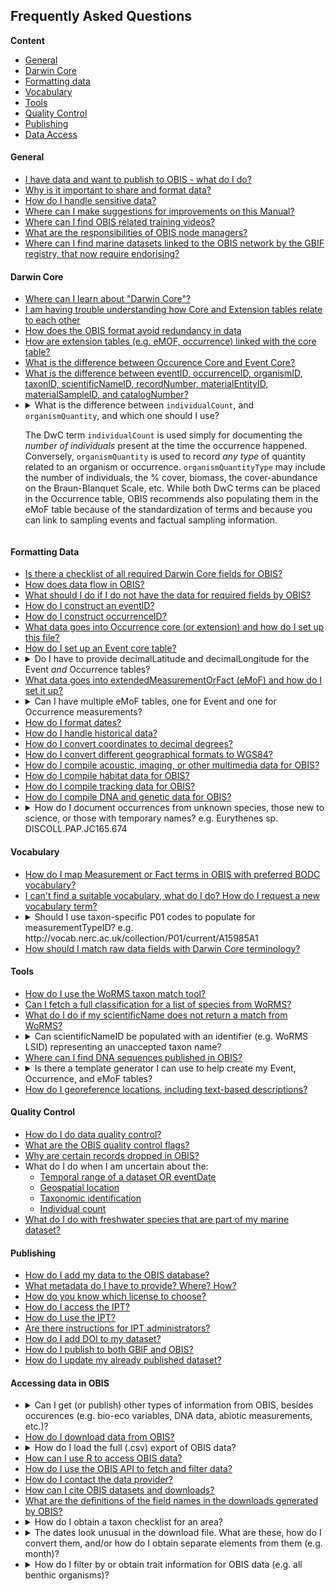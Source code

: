 ## Frequently Asked Questions

**Content**

* [General](#general)
* [Darwin Core](#darwin-core)
* [Formatting data](#formatting-data)
* [Vocabulary](#vocabulary)
* [Tools](#tools)
* [Quality Control](#quality-control)
* [Publishing](#publishing)
* [Data Access](#accessing-data-in-obis)

#### General

* [I have data and want to publish to OBIS - what do I do?](contribute.html)
* [Why is it important to share and format data?](contribute.html#why-publish-data-to-obis)
* [How do I handle sensitive data?](contribute.html#how-to-handle-sensitive-data)
* [Where can I make suggestions for improvements on this Manual?](https://github.com/iobis/manual)
* [Where can I find OBIS related training videos?](https://youtube.com/playlist?list=PLlgUwSvpCFS4TS7ZN0fhByj_3EBZ5lXbF)
* [What are the responsibilities of OBIS node managers?](nodes.html)
* [Where can I find marine datasets linked to the OBIS network by the GBIF registry, that now require endorising?](https://github.com/iobis/obis-network-datasets/)

#### Darwin Core

<ul>
  <li><a href="darwin_core.html">Where can I learn about "Darwin Core"?</a></li>
  <li><a href="relational_db.html">I am having trouble understanding how Core and Extension tables relate to each other</a></li>
  <li><a href="relational_db.html#how-to-avoid-redundancy">How does the OBIS format avoid redundancy in data</a></li>
  <li><a href="formatting.html#extensions-in-obis">How are extension tables (e.g. eMOF, occurrence) linked with the core table?</a></li>
  <li><a href="formatting.html#dataset-structure">What is the difference between Occurence Core and Event Core?</a></li>
  <li><a href="identifiers.html#introduction-to-identifiers">What is the difference between eventID, occurrenceID, organismID, taxonID, scientificNameID, recordNumber, materialEntityID, materialSampleID, and catalogNumber?</a></li>
  <li><details>
  <summary>What is the difference between <code>individualCount</code>, and <code>organismQuantity</code>, and which one should I use?

  The DwC term `individualCount` is used simply for documenting the *number of individuals* present at the time the occurrence happened. Conversely, `organismQuantity` is used to record *any type* of quantity related to an organism or occurrence. `organismQuantityType` may include the number of individuals, the % cover, biomass, the cover-abundance on the Braun-Blanquet Scale, etc. While both DwC terms can be placed in the Occurrence table, OBIS recommends also populating them in the eMoF table because of the standardization of terms and because you can link to sampling events and factual sampling information.

  </details></li>
</ul>

#### Formatting Data

<ul>
  <li><a href="checklist.html">Is there a checklist of all required Darwin Core fields for OBIS?</a></li>
  <li><a href="data_standards.html">How does data flow in OBIS?</a></li>
  <li><a href="common_formatissues.html#missing-required-fields">What should I do if I do not have the data for required fields by OBIS?</a></li>
  <li><a href="identifiers.html#eventid">How do I construct an eventID?</a></li>
  <li><a href="identifiers.html#occurrenceid">How do I construct occurrenceID?</a></li>
  <li><a href="format_occurrence.html">What data goes into Occurrence core (or extension) and how do I set up this file?</a></li>
  <li><a href="format_event.html">How do I set up an Event core table?</a></li>
  <li><details>
  <summary>Do I have to provide decimalLatitude and decimalLongitude for the Event <i>and</i> Occurrence tables?</summary>
  
  The answer may depend on your dataset structure, but generally, no. If you have Event core, then you do not need to repeat location information in the Occurrence table (but you can if you'd like). If you are using Occurrence core, then location information must be provided in the Occurrence table.
  </details></li>
  <li><a href="format_emof.html">What data goes into extendedMeasurementOrFact (eMoF) and how do I set it up?</a></li>
  <li><details>
  <summary>Can I have multiple eMoF tables, one for Event and one for Occurrence measurements?</summary>
  
  Yes, you can create multiple eMoF tables if it is simpler for you to separate Event and Occurrence measurement data. However, you must ensure all tables include the correct identifiers, i.e. eventID for measurements related to events, and occurrenceID *and* eventID for measurements associated with occurrences. When you add multiple tables of the same type in the IPT, they will be treated as if they were a single table, so there is no issue if you would like to do this.
  </details></li>
  <li><a href="common_formatissues.html#temporal-dates-and-times">How do I format dates?</a></li>
  <li><a href="common_formatissues.html#historical-data"> How do I handle historical data?</a></li>
  <li><a href="common_formatissues.html#converting-coordinates">How do I convert coordinates to decimal degrees?</a></li>
  <li><a href="common_formatissues.html#geographical-format-conversion">How do I convert different geographical formats to WGS84?</a></li>
  <li><a href="other_data_types.html#multimedia-data-acoustic-imaging">How do I compile acoustic, imaging, or other multimedia data for OBIS?</a></li>
  <li><a href="other_data_types.html#habitat-data">How do I compile habitat data for OBIS?</a></li>
  <li><a href="other_data_types.html#tracking-data">How do I compile tracking data for OBIS?</a></li>
  <li><a href="dna_data.html">How do I compile DNA and genetic data for OBIS?</a></li>
  <li><details>
  <summary>How do I document occurrences from unknown species, those new to science, or those with temporary names? e.g. Eurythenes sp. DISCOLL.PAP.JC165.674</summary>

  Occurrences unknown or new to science should be documented according to recommendations by [Horton et al. 2021](https://www.frontiersin.org/articles/10.3389/fmars.2021.620702/full). You should populate the `scientificName` field with the genus, and in `identificationQualifer` provide the ON sign 'sp.'. However you must also indicate the reason why species-level identification is unavailable. To do this, supplement 'sp.' with either stet. (stetit) or indet. (indeterminabilis). If neither of these are applicable, (e.g. for undescribed new species), add a unique taxon identifier code after 'sp.' to `identificationQualifer`. For example Eurythenes sp. DISCOLL.PAP.JC165.674.
  
  Please avoid simple alphanumeric codes (i.e. Eurythenes sp. 1, Eurythenes sp. A). Similar to creating `eventIDs` or `occurrenceIDs`, you should strive to provide more complex and globally unique identifier. Identifiers could be constructed by combining higher taxonomic information with information related to a collection, institution, museum or collection code, sample number or museum accession number, expedition, dive number, or timestamp. This ensures namestrings will remain unique within a larger repositories like OBIS. It is also recommended to include these temporary names on specimen labels for physical specimens.
  </details></li>
</ul>

#### Vocabulary

<ul>
  <li><a href="vocabulary.html#map-emof-measurement-identifiers-to-preferred-bodc-vocabulary">How do I map Measurement or Fact terms in OBIS with preferred BODC vocabulary?</a></li>
  <li><a href="vocabulary.html#requesting-new-vocabulary-terms">I can't find a suitable vocabulary, what do I do? How do I request a new vocabulary term?</a></li>
  <li><details>
  <summary>Should I use taxon-specific P01 codes to populate for measurementTypeID? e.g. <link>http://vocab.nerc.ac.uk/collection/P01/current/A15985A1</link> </summary>

  No. You should never use taxon-specific P01 codes. This is because the taxa are already identified in the Occurrence table, in the fields `scientificName` and `scientificNameID`.
  </details></li>
  <li><a href="vocabulary.html#map-data-fields-to-darwin-core">How should I match raw data fields with Darwin Core terminology?</a></li>
</ul>

#### Tools

<ul>
  <li><a href="name_matching.html">How do I use the WoRMS taxon match tool?</a></li>
  <li><a href="name_matching.html#how-to-fetch-a-full-classification-for-a-list-of-species-from-worms">Can I fetch a full classification for a list of species from WoRMS?</a></li>
  <li><a href="name_matching.html#what-to-do-with-non-matching-names">What do I do if my scientificName does not return a match from WoRMS?</a></li>
  <li><details>
  <summary>Can scientificNameID be populated with an identifier (e.g. WoRMS LSID) representing an unaccepted taxon name?</summary>

  Yes. The identifier in `scientificNameID` should always correspond with the name that is in the `scientificName` field, even if the name is an unaccepted name in WoRMS. For example, the species name "Holothuria mammiculata" was provided, but this name is unaccepted in WoRMS. The accepted name is "Holothuria (Stauropora) pervicax Selenka, 1867". In this case `scientificNameID` should correspond to the original name with LSID urn:lsid:marinespecies.org:taxname:529968 because the ID must correlate with the name as recorded in `scientificName`.

  </details></li>
  <li><a href="https://sequence.obis.org/">Where can I find DNA sequences published in OBIS?</a></li>
  <li><details>
  <summary>Is there a template generator I can use to help create my Event, Occurrence, and eMoF tables?</summary>

  Yes. There is an [Excel template generator](https://www.nordatanet.no/aen/template-generator/config%3DDarwin%20Core) developed by Luke Marsden & Olaf Schneider as part of the Nansen Legacy project. Note this template generator is aimed at GBIF users, so make to account for and include required OBIS terms.

  There is also this [Excel to Darwin Core macro tool](https://zenodo.org/record/6453921#.Y9KsQkHMKmU) developed by GBIF Norway you can use to help generate templates.

  </details></li>
  <li><a href="common_qc.html#uncertain-geolocation">How do I georeference locations, including text-based descriptions?</a></li>
</ul>

#### Quality Control

* [How do I do data quality control?](data_qc.html#how-to-conduct-quality-control)
* [What are the OBIS quality control flags?](dataquality.html)
* [Why are certain records dropped in OBIS?](data_qc.html#why-are-records-dropped)
* What do I do when I am uncertain about the:
  * [Temporal range of a dataset OR eventDate](common_qc.html#uncertain-temporal-range)
  * [Geospatial location](common_qc.html#uncertain-geolocation)
  * [Taxonomic identification](common_qc.html#uncertain-taxonomic-information)
  * [Individual count](common_qc.html#individualcount)
* [What do I do with freshwater species that are part of my marine dataset?](common_qc.html#non-marine-species)

#### Publishing

* [How do I add my data to the OBIS database?](data_publication.html)
* [What metadata do I have to provide? Where? How?](eml.html#metadata-sections)
* [How do you know which license to choose?](data_publication.html#licenses)
* [How do I access the IPT?](ipt.html#how-to-access-the-ipt)
* [How do I use the IPT?](ipt.html#create-your-resource-on-the-ipt)
* [Are there instructions for IPT administrators?](ipt_admin.html)
* [How do I add DOI to my dataset?](data_sharing.html#adding-a-doi-to-datasets)
* [How do I publish to both GBIF and OBIS?](data_sharing.html#simultaneous-publishing-to-gbif)
* [How do I update my already published dataset?](data_sharing.html#update-your-data-in-obis)

#### Accessing data in OBIS

<ul>
  <li><details>
  <summary>Can I get (or publish) other types of information from OBIS, besides occurences (e.g. bio-eco variables, DNA data, abiotic measurements, etc.)?</summary>

  Yes! OBIS allows access to not only taxa occurrences, but also all kinds of measurement data including DNA data (see [Contribute](contribute.html) for a list of data accepted by OBIS). This data is recorded in the (Extended) Measurement Or Fact and DNA-Derived Data extension tables, respectively. To access this data when downloading, be sure to select MoF or DNA from the dropdown Dataset Type menu on the [advanced dataset serach page](https://obis.org/datasets). If you are obtaining data from the OBIS Mapper, make sure to check the box for MeasurementOrFact and/or DNADerivedData from the Extensions toggle section. When using the R package robis, use the `mof=TRUE` and/or `dna=TRUE` arguments. More data filter options will be added in the future.
  </details></li>
  <li><a href="access.html#obis-homepage-and-dataset-pages">How do I download data from OBIS?</a></li>
  <li><details>
  <summary>How do I load the full (.csv) export of OBIS data?</summary>
  
  Loading the entire OBIS dataset uses *a lot* of memory and is probably not feasible on most desktop computers. You have a few potential options depending on the use case: i) process the data in smaller batches, or ii) load the dataset into a local database such as SQLite and use SQL queries to analyze the data
  
  Otherwise, we recommend you use the parquet download which is available [here](https://obis.org/data/access/), instead of the CSV. Then in R, you can use the [`arrow`](https://arrow.apache.org/docs/r/) package to work with parquet files. We also have a short tutorial on working with parquet files in R [here](https://resources.obis.org/tutorials/arrow-obis/), with an example application of this approach [here](https://iobis.github.io/notebook-diversity-indicators/) (see first code block).
  </details></li>
  <li><a href="access.html#r-package">How can I use R to access OBIS data?</a></li>
  <li><a href="access.html#api">How do I use the OBIS API to fetch and filter data?</a></li>
  <li><a href="access.html#api">How do I contact the data provider?</a></li>
  <li><a href="citing.html">How can I cite OBIS datasets and downloads?</a></li>
  <li><a href="access.html#interpreting-downloaded-files-from-obis">What are the definitions of the field names in the downloads generated by OBIS?</a></li>
  <li><details>
  <summary>How do I obtain a taxon checklist for an area?</summary>
  
  There are a few possible ways to obtain a taxon checklist for a given area. We will obtain a checklist of species in the Albain EEZ as an example. To do this we will create a bounding box around our area of interest, and then apply filters to simplify the geometry.

  ```R
  library(mregions)
  library(dplyr)
  library(robis)
  library(sf)
  #obtain Albanian EEZ as sf
  geom <- mr_shp(key = "MarineRegions:eez", filter = "Albanian Exclusive Economic Zone", maxFeatures = NULL)
  #get WKT for the bounding box
  wkt <- st_as_text(st_as_sfc(st_bbox(geom)), digits = 6)
  #fetch occurrences for bounding box
  occ <- occurrence(geometry = wkt) %>%
    st_as_sf(coords = c("decimalLongitude", "decimalLatitude"), crs = 4326)
  #filter using geometry
  occ_filtered <- occ %>%
    filter(st_intersects(geometry, geom, sparse = FALSE)) %>%
    as_tibble() %>%
    select(-geometry)
  #get taxa
  alb_taxa <- occ_filtered %>%
    group_by(phylum, class, order, family, genus, species, scientificName) %>%
    summarize(records = n())
  ```

  </details></li>
  <li><details><summary>The dates look unusual in the download file. What are these, how do I convert them, and/or how do I obtain separate elements from them (e.g. month)?</summary>
  
  The values in `date_start`, `date_mid`, and `date_end` are unix timestamps which have been calculated from the ISO date in the `eventDate` column. We can convert these numerical values to dates using the formula below.

  ```Excel
  =(E2/86400000)+DATE(1970,1,1)
  ```

  If, when you apply this formula, you still see numbers, you will need to set the cell formatting to Date. Once you have dates, you can obtain, e.g. months for seasonal analyses using:
  
  ```Excel
  =MONTH(H2)
  ```

  You can also use [this tool](https://www.unixtimestamp.com/) to convert timestamps.

  </details></li>
  
  <li><details>
  <summary>How do I filter by or obtain trait information for OBIS data (e.g. all benthic organisms)?</summary>
  
  Currently, it is not possible to filter OBIS data by trait. To do this, we recommend using the traits database of the [World Register of Marine Species](https://www.marinespecies.org/traits/aphia.php?p=attributes). For example, searching by “functional group”, you can specify benthos, plankton, nekton, etc.
  
  </details></li>
</ul>
